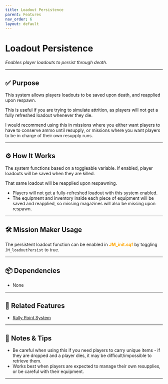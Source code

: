 ```yaml
---
title: Loadout Persistence         
parent: Features
nav_order: 6
layout: default
---
```


# Loadout Persistence

*Enables player loadouts to persist through death.*

---

## ✅ Purpose

This system allows players loadouts to be saved upon death, and reapplied upon respawn.

This is useful if you are trying to simulate attrition, as players will not get a fully refreshed loadout whenever they die.

I would recommend using this in missions where you either want players to have to conserve ammo until resupply, or missions where you want players to be in charge of their own resupply runs.


---

## ⚙️ How It Works

The system functions based on a toggleable variable. If enabled, player loadouts will be saved when they are killed.

That same loadout will be reapplied upon respawning.

- Players will not get a fully-refreshed loadout with this system enabled.
- The equipment and inventory inside each piece of equipment will be saved and reapplied, so missing magazines will also be missing upon respawn.

---

## 🛠️ Mission Maker Usage

The persistent loadout function can be enabled in <span style="color: orange; font-weight: bold;">JM_init.sqf</span> by toggling `JM_loadoutPersist` to true.


---

## 📦 Dependencies


- None

---

## 🔁 Related Features

- [Rally Point System](rally.md)

---

## 🧪 Notes & Tips

- Be careful when using this if you need players to carry unique items - if they are dropped and a player dies, it may be difficult/impossible to retrieve them.
- Works best when players are expected to manage their own resupplies, or be careful with their equipment.

---
